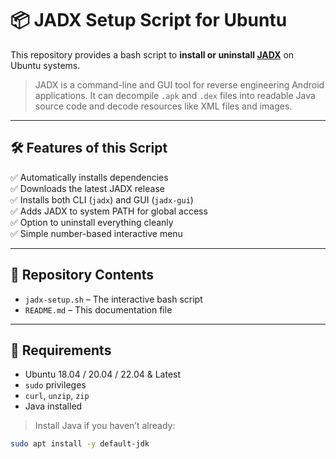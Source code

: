 # 📦 JADX Setup Script for Ubuntu

This repository provides a bash script to **install or uninstall [JADX](https://github.com/skylot/jadx)** on Ubuntu systems.

> JADX is a command-line and GUI tool for reverse engineering Android applications. It can decompile `.apk` and `.dex` files into readable Java source code and decode resources like XML files and images.

---

## 🛠️ Features of this Script

✅ Automatically installs dependencies  
✅ Downloads the latest JADX release  
✅ Installs both CLI (`jadx`) and GUI (`jadx-gui`)  
✅ Adds JADX to system PATH for global access  
✅ Option to uninstall everything cleanly  
✅ Simple number-based interactive menu  

---

## 📂 Repository Contents

- `jadx-setup.sh` – The interactive bash script
- `README.md` – This documentation file

---

## 📌 Requirements

- Ubuntu 18.04 / 20.04 / 22.04 & Latest
- `sudo` privileges
- `curl`, `unzip`, `zip`
- Java installed

> Install Java if you haven’t already:
```bash
sudo apt install -y default-jdk
